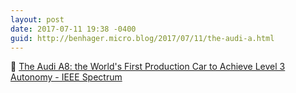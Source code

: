 ```yaml
---
layout: post
date: 2017-07-11 19:38 -0400
guid: http://benhager.micro.blog/2017/07/11/the-audi-a.html
---
```

🚗 [The Audi A8: the World's First Production Car to Achieve Level 3 Autonomy - IEEE Spectrum](http://spectrum.ieee.org/cars-that-think/transportation/self-driving/the-audi-a8-the-worlds-first-production-car-to-achieve-level-3-autonomy)

